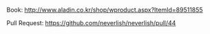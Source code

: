 Book: http://www.aladin.co.kr/shop/wproduct.aspx?ItemId=89511855

Pull Request: https://github.com/neverlish/neverlish/pull/44
